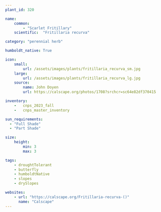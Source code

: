 ```yaml
---
plant_id: 320 

name: 
    common: 
        - "Scarlet Fritillary"   
    scientific:  "Fritillaria recurva"  

category: "perennial herb"

humboldt_native: True

icon: 
    small: 
        url: /assets/images/plants/fritillaria_recurva_sm.jpg 
    large: 
        url: /assets/images/plants/fritillaria_recurva_lg.jpg 
    source: 
        name: John Doyen
        url: https://calscape.org/photos/1708?srchcr=sc64e82df370415 

inventory: 
    -   cnps_2023_fall
    -   cnps_master_inventory

sun_requirements:
  - "Full Shade"
  - "Part Shade"

size:
    height: 
        min: 3
        max: 3 

tags:
    - droughtTolerant
    - butterfly
    - humboldtNative
    - slopes
    - drySlopes

websites:
    - url: "https://calscape.org/Fritillaria-recurva-()"
      name: "Calscape"
---
```

